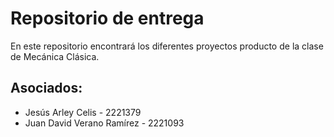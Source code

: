 # Repositorio de entrega 
En este repositorio encontrará los diferentes proyectos producto de la clase de Mecánica Clásica.


## Asociados:

- Jesús Arley Celis - 2221379
- Juan David Verano Ramírez - 2221093
